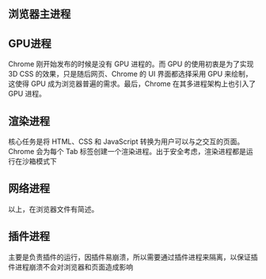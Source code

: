 ## 浏览器主进程

## GPU进程

Chrome 刚开始发布的时候是没有 GPU 进程的。而 GPU 的使用初衷是为了实现 3D CSS 的效果，只是随后网页、Chrome 的 UI 界面都选择采用 GPU 来绘制，这使得 GPU 成为浏览器普遍的需求。最后，Chrome 在其多进程架构上也引入了GPU 进程。

## 渲染进程

核心任务是将 HTML、CSS 和 JavaScript 转换为用户可以与之交互的页面。Chrome 会为每个 Tab 标签创建一个渲染进程。出于安全考虑，渲染进程都是运行在沙箱模式下

## 网络进程

以上，在浏览器文件有简述。

## 插件进程

主要是负责插件的运行，因插件易崩溃，所以需要通过插件进程来隔离，以保证插件进程崩溃不会对浏览器和页面造成影响